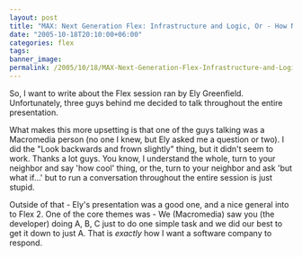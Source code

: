 ```yaml
---
layout: post
title: "MAX: Next Generation Flex: Infrastructure and Logic, Or - How NOT Be a Good Audience Member"
date: "2005-10-18T20:10:00+06:00"
categories: flex 
tags: 
banner_image: 
permalink: /2005/10/18/MAX-Next-Generation-Flex-Infrastructure-and-Logic-Or-How-NOT-Be-a-Good-Audience-Member
---
```


So, I want to write about the Flex session ran by Ely Greenfield. Unfortunately, three guys behind me decided to talk throughout the entire presentation.

What makes this more upsetting is that one of the guys talking was a Macromedia person (no one I knew, but Ely asked me a question or two). I did the "Look backwards and frown slightly" thing, but it didn't seem to work. Thanks a lot guys. You know, I understand the whole, turn to your neighbor and say 'how cool' thing, or the, turn to your neighbor and ask 'but what if...' but to run a conversation throughout the entire session is just stupid.

Outside of that - Ely's presentation was a good one, and a nice general into to Flex 2. One of the core themes was - We (Macromedia) saw you (the developer) doing A, B, C just to do one simple task and we did our best to get it down to just A. That is <i>exactly</i> how I want a software company to respond.